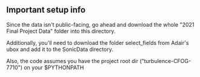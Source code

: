 
## Important setup info
Since the data isn't public-facing, go ahead and download the whole 
"2021 Final Project Data" folder into this directory.

Additionally, you'll need to download the folder select_fields from Adair's ubox
and add it to the SonicData directory.

Also, the code assumes you have the project root dir ("turbulence-CFOG-7710") on
your $PYTHONPATH